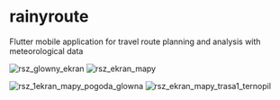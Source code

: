 # rainyroute
Flutter mobile application for travel route planning and analysis with  meteorological data

![rsz_glowny_ekran](https://github.com/ArturMartynovych/rainyroute/assets/59308583/7a4d11be-4459-4103-86d1-9bcb89c84bef)
![rsz_ekran_mapy](https://github.com/ArturMartynovych/rainyroute/assets/59308583/bdaf61f5-28c5-4913-9ced-a49a8054b1f3)

![rsz_1ekran_mapy_pogoda_glowna](https://github.com/ArturMartynovych/rainyroute/assets/59308583/119aea88-51f2-4983-9fa4-08d26d27a3a7)
![rsz_ekran_mapy_trasa1_ternopil](https://github.com/ArturMartynovych/rainyroute/assets/59308583/1d164b3e-069d-408f-8b61-246f80174926)
